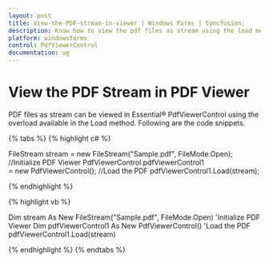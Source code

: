 ```yaml
---
layout: post
title: View-the-PDF-stream-in-viewer | Windows Forms | Syncfusion;
description: Know how to view the pdf files as stream using the load method in the windows forms PdfViewerControl.
platform: windowsforms
control: PdfViewerControl
documentation: ug
---
```


#  View the PDF Stream in PDF Viewer

PDF files as stream can be viewed in Essential&reg; PdfViewerControl using the overload available in the Load method. Following are the code snippets.


{% tabs %}
{% highlight c# %}

FileStream stream = new FileStream("Sample.pdf", FileMode.Open);
//Initialize PDF Viewer
PdfViewerControl pdfViewerControl1 = new PdfViewerControl();
//Load the PDF
pdfViewerControl1.Load(stream);

{% endhighlight %}

{% highlight vb %}

Dim stream As New FileStream("Sample.pdf", FileMode.Open)
'Initialize PDF Viewer
Dim pdfViewerControl1 As New PdfViewerControl()
'Load the PDF
pdfViewerControl1.Load(stream)

{% endhighlight %}
{% endtabs %}
